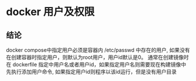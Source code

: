 # docker 用户及权限

## 结论
docker compose中指定用户必须是容器内 /etc/passwd 中存在的用户, 如果没有在创建容器时指定用户，则默认为root用户，用户id默认是0。 通常在创建镜像时在 dockerfile 指定中用户名或者用户id，如果指定用户名则需要现在构建镜像中先执行添加用户命令, 如果指定用户id则程序以该id运行，但是没有用户目录